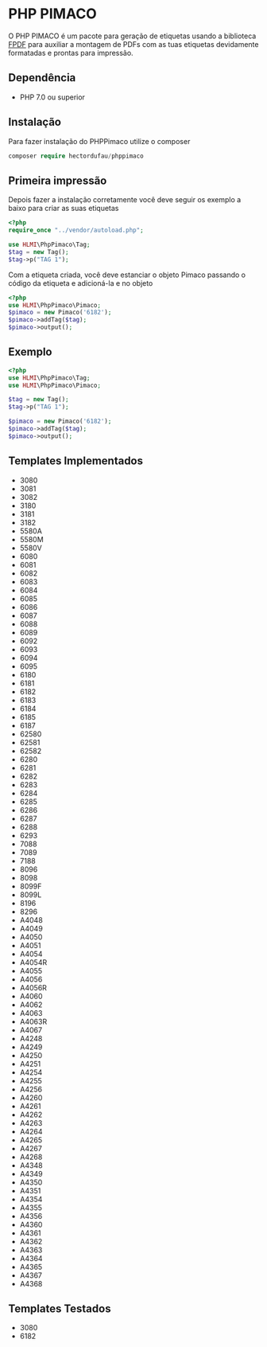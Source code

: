 # PHP PIMACO

O PHP PIMACO é um pacote para geração de etiquetas usando a biblioteca <a href="http://www.fpdf.org/" target="_blank">FPDF</a> para auxiliar a montagem de PDFs com as tuas etiquetas devidamente formatadas e prontas para impressão.

## Dependência

- PHP 7.0 ou superior

## Instalação

Para fazer instalação do PHPPimaco utilize o composer
```php
composer require hectordufau/phppimaco
```

## Primeira impressão
Depois fazer a instalação corretamente você deve seguir os exemplo a baixo para criar as suas etiquetas
```php
<?php
require_once "../vendor/autoload.php";

use HLMI\PhpPimaco\Tag;
$tag = new Tag();
$tag->p("TAG 1");
```
Com a etiqueta criada, você deve estanciar o objeto Pimaco passando o código da etiqueta e adicioná-la e no objeto
```php
<?php
use HLMI\PhpPimaco\Pimaco;
$pimaco = new Pimaco('6182');
$pimaco->addTag($tag);
$pimaco->output();
```

## Exemplo
```php
<?php
use HLMI\PhpPimaco\Tag;
use HLMI\PhpPimaco\Pimaco;

$tag = new Tag();
$tag->p("TAG 1");

$pimaco = new Pimaco('6182');
$pimaco->addTag($tag);
$pimaco->output();
```


## Templates Implementados
* 3080
* 3081
* 3082
* 3180
* 3181
* 3182
* 5580A
* 5580M
* 5580V
* 6080
* 6081
* 6082
* 6083
* 6084
* 6085
* 6086
* 6087
* 6088
* 6089
* 6092
* 6093
* 6094
* 6095
* 6180
* 6181
* 6182
* 6183
* 6184
* 6185
* 6187
* 62580
* 62581
* 62582
* 6280
* 6281
* 6282
* 6283
* 6284
* 6285
* 6286
* 6287
* 6288
* 6293
* 7088
* 7089
* 7188
* 8096
* 8098
* 8099F
* 8099L
* 8196
* 8296
* A4048
* A4049
* A4050
* A4051
* A4054
* A4054R
* A4055
* A4056
* A4056R
* A4060
* A4062
* A4063
* A4063R
* A4067
* A4248
* A4249
* A4250
* A4251
* A4254
* A4255
* A4256
* A4260
* A4261
* A4262
* A4263
* A4264
* A4265
* A4267
* A4268
* A4348
* A4349
* A4350
* A4351
* A4354
* A4355
* A4356
* A4360
* A4361
* A4362
* A4363
* A4364
* A4365
* A4367
* A4368


## Templates Testados
* 3080
* 6182